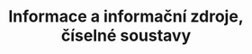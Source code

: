 ---
layout: default
title: Informace a informační zdroje, číselné soustavy
permalink: /informatika/informace-a-informacni-zdroje-ciselne-soustavy/
---